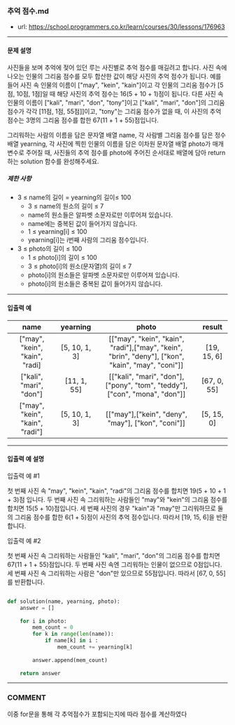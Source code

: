 ### 추억 점수.md

 - url: https://school.programmers.co.kr/learn/courses/30/lessons/176963
 
 --------
 
#### 문제 설명
사진들을 보며 추억에 젖어 있던 루는 사진별로 추억 점수를 매길려고 합니다. 사진 속에 나오는 인물의 그리움 점수를 모두 합산한 값이 해당 사진의 추억 점수가 됩니다. 예를 들어 사진 속 인물의 이름이 ["may", "kein", "kain"]이고 각 인물의 그리움 점수가 [5점, 10점, 1점]일 때 해당 사진의 추억 점수는 16(5 + 10 + 1)점이 됩니다. 다른 사진 속 인물의 이름이 ["kali", "mari", "don", "tony"]이고 ["kali", "mari", "don"]의 그리움 점수가 각각 [11점, 1점, 55점]]이고, "tony"는 그리움 점수가 없을 때, 이 사진의 추억 점수는 3명의 그리움 점수를 합한 67(11 + 1 + 55)점입니다.

그리워하는 사람의 이름을 담은 문자열 배열 name, 각 사람별 그리움 점수를 담은 정수 배열 yearning, 각 사진에 찍힌 인물의 이름을 담은 이차원 문자열 배열 photo가 매개변수로 주어질 때, 사진들의 추억 점수를 photo에 주어진 순서대로 배열에 담아 return하는 solution 함수를 완성해주세요.

##### 제한 사항
 - 3 ≤ name의 길이 = yearning의 길이≤ 100
   - 3 ≤ name의 원소의 길이 ≤ 7
   - name의 원소들은 알파벳 소문자로만 이루어져 있습니다.
   - name에는 중복된 값이 들어가지 않습니다.
   - 1 ≤ yearning[i] ≤ 100
   - yearning[i]는 i번째 사람의 그리움 점수입니다.
 - 3 ≤ photo의 길이 ≤ 100
   - 1 ≤ photo[i]의 길이 ≤ 100
   - 3 ≤ photo[i]의 원소(문자열)의 길이 ≤ 7
   - photo[i]의 원소들은 알파벳 소문자로만 이루어져 있습니다.
   - photo[i]의 원소들은 중복된 값이 들어가지 않습니다.
--------
 
#### 입출력 예
|name|yearning|photo|result|
|:---:|:---:|:---:|:---:|
|["may", "kein", "kain", "radi]|[5, 10, 1, 3]|[["may", "kein", "kain", "radi"],["may", "kein", "brin", "deny"], ["kon", "kain", "may", "coni"]]|[19, 15, 6]|
|["kali", "mari", "don"]|[11, 1, 55]|[["kali", "mari", "don"], ["pony", "tom", "teddy"], ["con", "mona", "don"]]|[67, 0, 55]|
|["may", "kein", "kain", "radi"]|[5, 10, 1, 3]|[["may"],["kein", "deny", "may"], ["kon", "coni"]]|[5, 15, 0]|
 
--------

#### 입출력 예 설명
입출력 예 #1

첫 번째 사진 속 "may", "kein", "kain", "radi"의 그리움 점수를 합치면 19(5 + 10 + 1 + 3)점 입니다. 두 번째 사진 속 그리워하는 사람들인 "may"와 "kein"의 그리움 점수를 합치면 15(5 + 10)점입니다. 세 번째 사진의 경우 "kain"과 "may"만 그리워하므로 둘의 그리움 점수를 합한 6(1 + 5)점이 사진의 추억 점수입니다. 따라서 [19, 15, 6]을 반환합니다.

입출력 예 #2

첫 번째 사진 속 그리워하는 사람들인 "kali", "mari", "don"의 그리움 점수를 합치면 67(11 + 1 + 55)점입니다. 두 번째 사진 속엔 그리워하는 인물이 없으므로 0점입니다. 세 번째 사진 속 그리워하는 사람은 "don"만 있으므로 55점입니다. 따라서 [67, 0, 55]를 반환합니다.

```python

def solution(name, yearning, photo):
    answer = []
    
    for i in photo:
        mem_count = 0
        for k in range(len(name)):
            if name[k] in i :
                mem_count += yearning[k]
                
        answer.append(mem_count)   
    
    return answer

```

------
### COMMENT
이중 for문을 통해 각 추억점수가 포함되는지에 따라 점수를 계산하였다

